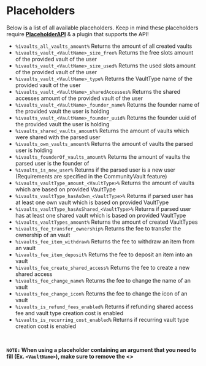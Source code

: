 # Placeholders
Below is a list of all available placeholders. Keep in mind these placeholders require **[PlaceholderAPI](https://www.spigotmc.org/resources/6245/)** & a plugin that supports the API!
<br>

* `%ivaults_all_vaults_amount%`
  Returns the amount of all created vaults
* `%ivaults_vault_<VaultName>_size_free%`
  Returns the free slots amount of the provided vault of the user
* `%ivaults_vault_<VaultName>_size_used%`
  Returns the used slots amount of the provided vault of the user
* `%ivaults_vault_<VaultName>_type%`
  Returns the VaultType name of the provided vault of the user
* `%ivaults_vault_<VaultName>_sharedAccesses%`
  Returns the shared accesses amount of the provided vault of the user
* `%ivaults_vault_<VaultName>_founder_name%`
  Returns the founder name of the provided vault the user is holding
* `%ivaults_vault_<VaultName>_founder_uuid%`
  Returns the founder uuid of the provided vault the user is holding
* `%ivaults_shared_vaults_amount%`
  Returns the amount of vaults which were shared with the parsed user
* `%ivaults_own_vaults_amount%`
  Returns the amount of vaults the parsed user is holding
* `%ivaults_founderOf_vaults_amount%`
  Returns the amount of vaults the parsed user is the founder of
* `%ivaults_is_new_user%`
  Returns if the parsed user is a new user (Requirements are specified in the CommunityVault feature)
* `%ivaults_vaultType_amount_<VaultType>%`
  Returns the amount of vaults which are based on provided VaultType
* `%ivaults_vaultType_hasAsOwn_<VaultType>%`
  Returns if parsed user has at least one own vault which is based on provided VaultType
* `%ivaults_vaultType_hasAsShared_<VaultType>%`
  Returns if parsed user has at least one shared vault which is based on provided VaultType
* `%ivaults_vaultTypes_amount%`
  Returns the amount of created VaultTypes
* `%ivaults_fee_transfer_ownership%`
  Returns the fee to transfer the ownership of an vault
* `%ivaults_fee_item_withdraw%`
  Returns the fee to withdraw an item from an vault
* `%ivaults_fee_item_deposit%`
  Returns the fee to deposit an item into an vault
* `%ivaults_fee_create_shared_access%`
  Returns the fee to create a new shared access
* `%ivaults_fee_change_name%`
  Returns the fee to change the name of an vault
* `%ivaults_fee_change_icon%`
  Returns the fee to change the icon of an vault
* `%ivaults_is_refund_fees_enabled%`
  Returns if refunding shared access fee and vault type creation cost is enabled
* `%ivaults_is_recurring_cost_enabled%`
  Returns if recurring vault type creation cost is enabled
<br>

**`NOTE:` When using a placeholder containing an argument that you need to fill (Ex. `<VaultName>`), make sure to remove the <>**

